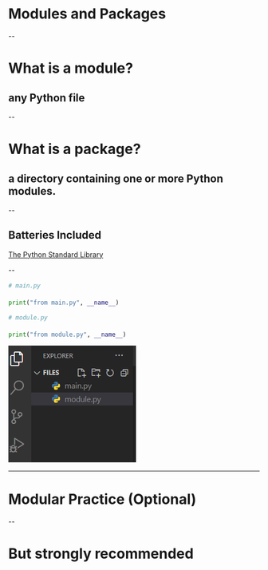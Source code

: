 # Modules and Packages
--
# What is a module?
## any Python file    <!-- .element: class="fragment fade-in" -->
--
# What is a package? 
## a directory containing one or more Python modules.    <!-- .element: class="fragment fade-in" -->
--
## Batteries Included
[The Python Standard Library](https://docs.python.org/3/library/)

--

```py
# main.py

print("from main.py", __name__)
```
<!-- .element: class="fragment fade-in" -->

```py
# module.py

print("from module.py", __name__)
```
<!-- .element: class="fragment fade-in" -->

![](../../images/modpack.png)
<!-- .element: class="fragment fade-in" -->
---
# Modular Practice (Optional)
--
# But strongly recommended